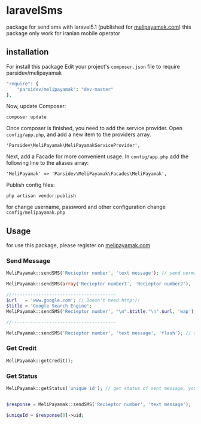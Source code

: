 laravelSms
==========

package for send sms with laravel5.1 (published for [melipayamak.com](http://melipayamak.com)) this package only work for iranian mobile operator

installation
------------
For install this package Edit your project's ```composer.json``` file to require parsidev/melipayamak

```php
"require": {
    "parsidev/melipayamak": "dev-master"
},
```
Now, update Composer:
```
composer update
```
Once composer is finished, you need to add the service provider. Open ```config/app.php```, and add a new item to the providers array.
```
'Parsidev\MeliPayamak\MeliPayamakServiceProvider',
```
Next, add a Facade for more convenient usage. In ```config/app.php``` add the following line to the aliases array:
```
'MeliPayamak' => 'Parsidev\MeliPayamak\Facades\MeliPayamak',
```
Publish config files:
```
php artisan vendor:publish
```
for change username, password and other configuration change ```config/melipayamak.php```

Usage
-----
for use this package, please register on [melipayamak.com](http://melipayamak.com)


### Send Message
```php
MeliPayamak::sendSMS('Recieptor number', 'text message'); // send normal message for a person

MeliPayamak::sendSMS(array('Recieptor number1', 'Recieptor number2'), 'text mesage'); // send normal message for persons

//---------------------------------------
$url   = 'www.google.com'; // Doesn't need http://
$title = 'Google Search Engine';
MeliPayamak::sendSMS('Recieptor number', "\n".$title."\n".$url, 'wap'); // send wap push message for a person

//---------------------------------------

MeliPayamak::sendSMS('Recieptor number', 'text message', 'flash'); // send flash message for a person
```

### Get Credit
```php
MeliPayamak::getCredit();
```

### Get Status
```php
MeliPayamak::getStatus('unique id'); // get status of sent message, you receive unique id from sendSMS function.


$response = MeliPayamak::sendSMS('Recieptor number', 'text message');

$uniqeId = $response[0]->uid;

```